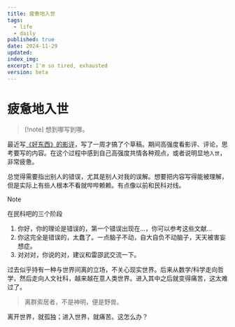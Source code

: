 ```yaml
---
title: 疲惫地入世
tags:
  - life
  - daily
published: true
date: 2024-11-29
updated: 
index_img: 
excerpt: I'm so tired, exhausted
version: beta
---
```

# 疲惫地入世

> [!note] 想到哪写到哪。

最近写[《好东西》的影评](/hexo/essays/herstory.md)，写了一周才搞了个草稿。期间高强度看影评、评论，思考要写的内容。在这个过程中感到自己高强度共情各种观点，或者说明显地`入世`，非常疲惫。

总觉得需要指出别人的错误，尤其是别人对我的误解。想要把内容写得能被理解，但是实际上有些人根本不看就哔哔赖赖。有点像以前和民科对线。
> [!note]
> 在民科吧的三个阶段
> 1. 你好，你的理论是错误的，第一个错误出现在...，你可以参考这些文献...
> 2. 你这完全是错误的，太蠢了。一点脑子不动，自大自负不动脑子，天天被害妄想症。
> 3. 对对对，你说的对，建议和雷邵武交流一下。

过去似乎持有一种与世界间离的立场，不关心现实世界。后来从数学/科学走向哲学，然后走向人文社科，越来越在意人类世界。进入其中之后就变得痛苦，这太难过了。

> 离群索居者，不是神明，便是野兽。

离开世界，就孤独；进入世界，就痛苦。这怎么办？
